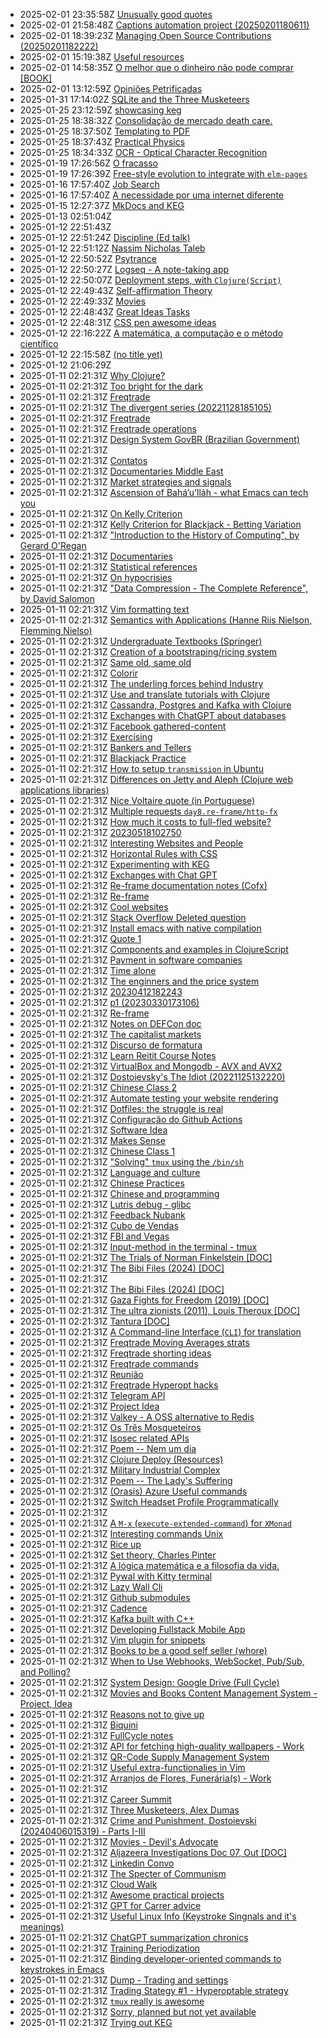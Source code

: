* 2025-02-01 23:35:58Z [Unusually good quotes](../88)
* 2025-02-01 21:58:48Z [Captions automation project (20250201180611)](../186)
* 2025-02-01 18:39:23Z [Managing Open Source Contributions (20250201182222)](../187)
* 2025-02-01 15:19:38Z [Useful resources](../188)
* 2025-02-01 14:58:35Z [O melhor que o dinheiro não pode comprar [BOOK]](../185)
* 2025-02-01 13:12:59Z [Opiniões Petrificadas](../184)
* 2025-01-31 17:14:02Z [SQLite and the Three Musketeers](../182)
* 2025-01-25 23:12:59Z [showcasing keg](../181)
* 2025-01-25 18:38:32Z [Consolidação de mercado death care.](../87)
* 2025-01-25 18:37:50Z [Templating to PDF](../180)
* 2025-01-25 18:37:43Z [Practical Physics](../105)
* 2025-01-25 18:34:33Z [OCR - Optical Character Recognition](../66)
* 2025-01-19 17:26:56Z [O fracasso](../177)
* 2025-01-19 17:26:39Z [Free-style evolution to integrate with `elm-pages`](../178)
* 2025-01-16 17:57:40Z [Job Search](../111)
* 2025-01-16 17:57:40Z [A necessidade por uma internet diferente](../176)
* 2025-01-15 12:27:37Z [MkDocs and KEG](../175)
* 2025-01-13 02:51:04Z [](../15)
* 2025-01-12 22:51:43Z [](../97)
* 2025-01-12 22:51:24Z [Discipline (Ed talk)](../90)
* 2025-01-12 22:51:12Z [Nassim Nicholas Taleb](../84)
* 2025-01-12 22:50:52Z [Psytrance ](../74)
* 2025-01-12 22:50:27Z [Logseq - A note-taking app](../72)
* 2025-01-12 22:50:07Z [Deployment steps, with `Clojure(Script)`](../56)
* 2025-01-12 22:49:43Z [Self-affirmation Theory](../152)
* 2025-01-12 22:49:33Z [Movies](../115)
* 2025-01-12 22:48:43Z [Great Ideas Tasks](../136)
* 2025-01-12 22:48:31Z [CSS pen awesome ideas](../128)
* 2025-01-12 22:16:22Z [A matemática, a computação e o método científico](../94)
* 2025-01-12 22:15:58Z [(no title yet) ](../71)
* 2025-01-12 21:06:29Z [](../173)
* 2025-01-11 02:21:31Z [Why Clojure?](../86)
* 2025-01-11 02:21:31Z [Too bright for the dark](../85)
* 2025-01-11 02:21:31Z [Freqtrade](../89)
* 2025-01-11 02:21:31Z [The divergent series (20221128185105)](../9)
* 2025-01-11 02:21:31Z [Freqtrade](../91)
* 2025-01-11 02:21:31Z [Freqtrade operations](../92)
* 2025-01-11 02:21:31Z [Design System GovBR (Brazilian Government)](../93)
* 2025-01-11 02:21:31Z [](../95)
* 2025-01-11 02:21:31Z [Contatos](../96)
* 2025-01-11 02:21:31Z [Documentaries Middle East](../98)
* 2025-01-11 02:21:31Z [Market strategies and signals](../99)
* 2025-01-11 02:21:31Z [Ascension of Bahá’u’lláh - what Emacs can tech you](../63)
* 2025-01-11 02:21:31Z [On Kelly Criterion](../80)
* 2025-01-11 02:21:31Z [Kelly Criterion for Blackjack - Betting Variation](../76)
* 2025-01-11 02:21:31Z ["Introduction to the History of Computing", by Gerard O'Regan](../73)
* 2025-01-11 02:21:31Z [Documentaries](../77)
* 2025-01-11 02:21:31Z [Statistical references](../78)
* 2025-01-11 02:21:31Z [On hypocrisies](../79)
* 2025-01-11 02:21:31Z ["Data Compression - The Complete Reference", by David Salomon](../70)
* 2025-01-11 02:21:31Z [Vim formatting text](../7)
* 2025-01-11 02:21:31Z [Semantics with Applications (Hanne Riis Nielson, Flemming Nielso)](../69)
* 2025-01-11 02:21:31Z [Undergraduate Textbooks (Springer)](../68)
* 2025-01-11 02:21:31Z [Creation of a bootstraping/ricing system](../67)
* 2025-01-11 02:21:31Z [Same old, same old](../64)
* 2025-01-11 02:21:31Z [Colorir](../83)
* 2025-01-11 02:21:31Z [The underling forces behind Industry](../8)
* 2025-01-11 02:21:31Z [Use and translate tutorials with Clojure](../62)
* 2025-01-11 02:21:31Z [Cassandra, Postgres and Kafka with Clojure](../61)
* 2025-01-11 02:21:31Z [Exchanges with ChatGPT about databases](../60)
* 2025-01-11 02:21:31Z [Facebook gathered-content](../6)
* 2025-01-11 02:21:31Z [Exercising](../82)
* 2025-01-11 02:21:31Z [Bankers and Tellers](../81)
* 2025-01-11 02:21:31Z [Blackjack Practice](../75)
* 2025-01-11 02:21:31Z [How to setup `transmission` in Ubuntu](../51)
* 2025-01-11 02:21:31Z [Differences on Jetty and Aleph (Clojure web applications libraries)](../55)
* 2025-01-11 02:21:31Z [Nice Voltaire quote (in Portuguese)](../54)
* 2025-01-11 02:21:31Z [Multiple requests `day8.re-frame/http-fx`](../53)
* 2025-01-11 02:21:31Z [How much it costs to full-fled website?](../52)
* 2025-01-11 02:21:31Z [20230518102750](../57)
* 2025-01-11 02:21:31Z [Interesting Websites and People](../58)
* 2025-01-11 02:21:31Z [Horizontal Rules with CSS](../50)
* 2025-01-11 02:21:31Z [Experimenting with KEG](../5)
* 2025-01-11 02:21:31Z [Exchanges with Chat GPT](../59)
* 2025-01-11 02:21:31Z [Re-frame documentation notes (Cofx)](../49)
* 2025-01-11 02:21:31Z [Re-frame](../41)
* 2025-01-11 02:21:31Z [Cool websites](../37)
* 2025-01-11 02:21:31Z [Stack Overflow Deleted question](../46)
* 2025-01-11 02:21:31Z [Install emacs with native compilation](../45)
* 2025-01-11 02:21:31Z [Quote 1](../43)
* 2025-01-11 02:21:31Z [Components and examples in ClojureScript](../42)
* 2025-01-11 02:21:31Z [Payment in software companies](../48)
* 2025-01-11 02:21:31Z [Time alone](../40)
* 2025-01-11 02:21:31Z [The enginners and the price system](../4)
* 2025-01-11 02:21:31Z [20230412182243](../39)
* 2025-01-11 02:21:31Z [p1 (20230330173106)](../38)
* 2025-01-11 02:21:31Z [Re-frame](../47)
* 2025-01-11 02:21:31Z [Notes on DEFCon doc](../35)
* 2025-01-11 02:21:31Z [The capitalist markets](../34)
* 2025-01-11 02:21:31Z [Discurso de formatura](../33)
* 2025-01-11 02:21:31Z [Learn Reitit Course Notes](../32)
* 2025-01-11 02:21:31Z [VirtualBox and Mongodb - AVX and AVX2](../31)
* 2025-01-11 02:21:31Z [Dostoievsky's The Idiot (20221125132220)](../3)
* 2025-01-11 02:21:31Z [Chinese Class 2](../25)
* 2025-01-11 02:21:31Z [Automate testing your website rendering](../29)
* 2025-01-11 02:21:31Z [Dotfiles: the struggle is real](../28)
* 2025-01-11 02:21:31Z [Configuração do Github Actions](../27)
* 2025-01-11 02:21:31Z [Software Idea](../26)
* 2025-01-11 02:21:31Z [Makes Sense](../2)
* 2025-01-11 02:21:31Z [Chinese Class 1](../22)
* 2025-01-11 02:21:31Z ["Solving" `tmux` using the `/bin/sh`](../24)
* 2025-01-11 02:21:31Z [Language and culture](../21)
* 2025-01-11 02:21:31Z [Chinese Practices](../20)
* 2025-01-11 02:21:31Z [Chinese and programming](../19)
* 2025-01-11 02:21:31Z [Lutris debug - glibc](../18)
* 2025-01-11 02:21:31Z [Feedback Nubank](../172)
* 2025-01-11 02:21:31Z [Cubo de Vendas](../171)
* 2025-01-11 02:21:31Z [FBI and Vegas](../170)
* 2025-01-11 02:21:31Z [Input-method in the terminal - tmux](../17)
* 2025-01-11 02:21:31Z [The Trials of Norman Finkelstein [DOC]](../169)
* 2025-01-11 02:21:31Z [The Bibi Files (2024) [DOC]](../168)
* 2025-01-11 02:21:31Z [](../164)
* 2025-01-11 02:21:31Z [The Bibi Files (2024) [DOC]](../163)
* 2025-01-11 02:21:31Z [Gaza Fights for Freedom (2019) [DOC]](../162)
* 2025-01-11 02:21:31Z [The ultra zionists (2011), Louis Theroux [DOC]](../161)
* 2025-01-11 02:21:31Z [Tantura [DOC]](../160)
* 2025-01-11 02:21:31Z [A Command-line Interface (`CLI`) for translation](../16)
* 2025-01-11 02:21:31Z [Freqtrade Moving Averages strats](../159)
* 2025-01-11 02:21:31Z [Freqtrade shorting ideas](../158)
* 2025-01-11 02:21:31Z [Freqtrade commands](../157)
* 2025-01-11 02:21:31Z [Reunião](../156)
* 2025-01-11 02:21:31Z [Freqtrade Hyperopt hacks](../155)
* 2025-01-11 02:21:31Z [Telegram API](../154)
* 2025-01-11 02:21:31Z [Project Idea](../153)
* 2025-01-11 02:21:31Z [Valkey - A OSS alternative to Redis](../151)
* 2025-01-11 02:21:31Z [Os Três Mosqueteiros ](../150)
* 2025-01-11 02:21:31Z [Isosec related APIs](../149)
* 2025-01-11 02:21:31Z [Poem -- Nem um dia](../148)
* 2025-01-11 02:21:31Z [Clojure Deploy (Resources)](../147)
* 2025-01-11 02:21:31Z [Military Industrial Complex](../146)
* 2025-01-11 02:21:31Z [Poem -- The Lady's Suffering](../145)
* 2025-01-11 02:21:31Z [(Orasis) Azure Useful commands](../144)
* 2025-01-11 02:21:31Z [Switch Headset Profile Programmatically ](../143)
* 2025-01-11 02:21:31Z [](../142)
* 2025-01-11 02:21:31Z [A `M-x` (`execute-extended-command`) for `XMonad`](../141)
* 2025-01-11 02:21:31Z [Interesting commands Unix](../140)
* 2025-01-11 02:21:31Z [Rice up](../139)
* 2025-01-11 02:21:31Z [Set theory, Charles Pinter](../138)
* 2025-01-11 02:21:31Z [A lógica matemática e a filosofia da vida.](../137)
* 2025-01-11 02:21:31Z [Pywal with Kitty terminal](../135)
* 2025-01-11 02:21:31Z [Lazy Wall Cli](../134)
* 2025-01-11 02:21:31Z [Github submodules](../133)
* 2025-01-11 02:21:31Z [Cadence](../132)
* 2025-01-11 02:21:31Z [Kafka built with C++](../131)
* 2025-01-11 02:21:31Z [Developing Fullstack Mobile App](../130)
* 2025-01-11 02:21:31Z [Vim plugin for snippets](../13)
* 2025-01-11 02:21:31Z [Books to be a good self seller (whore)](../129)
* 2025-01-11 02:21:31Z [When to Use Webhooks, WebSocket, Pub/Sub, and Polling?](../127)
* 2025-01-11 02:21:31Z [System Design: Google Drive (Full Cycle)](../126)
* 2025-01-11 02:21:31Z [Movies and Books Content Management System - Project, Idea](../125)
* 2025-01-11 02:21:31Z [Reasons not to give up](../124)
* 2025-01-11 02:21:31Z [Biquini](../123)
* 2025-01-11 02:21:31Z [FullCycle notes](../122)
* 2025-01-11 02:21:31Z [API for fetching high-quality wallpapers - Work](../121)
* 2025-01-11 02:21:31Z [QR-Code Supply Management System](../120)
* 2025-01-11 02:21:31Z [Useful extra-functionalies in Vim](../12)
* 2025-01-11 02:21:31Z [Arranjos de Flores, Funerária(s) - Work](../119)
* 2025-01-11 02:21:31Z [](../118)
* 2025-01-11 02:21:31Z [Career Summit](../117)
* 2025-01-11 02:21:31Z [Three Musketeers, Alex Dumas](../116)
* 2025-01-11 02:21:31Z [Crime and Punishment, Dostoievski (20240406015319) - Parts I-III](../114)
* 2025-01-11 02:21:31Z [Movies - Devil's Advocate](../113)
* 2025-01-11 02:21:31Z [Aljazeera Investigations Doc 07, Out [DOC]](../112)
* 2025-01-11 02:21:31Z [Linkedin Convo](../110)
* 2025-01-11 02:21:31Z [The Specter of Communism](../11)
* 2025-01-11 02:21:31Z [Cloud Walk ](../109)
* 2025-01-11 02:21:31Z [Awesome practical projects](../108)
* 2025-01-11 02:21:31Z [GPT for Carrer advice](../107)
* 2025-01-11 02:21:31Z [Useful Linux Info (Keystroke Singnals and it's meanings)](../106)
* 2025-01-11 02:21:31Z [ChatGPT summarization chronics](../104)
* 2025-01-11 02:21:31Z [Training Periodization](../103)
* 2025-01-11 02:21:31Z [Binding developer-oriented commands to keystrokes in Emacs](../102)
* 2025-01-11 02:21:31Z [Dump - Trading and settings](../101)
* 2025-01-11 02:21:31Z [Trading Stategy #1 - Hyperoptable strategy](../100)
* 2025-01-11 02:21:31Z [`tmux` really is awesome](../10)
* 2025-01-11 02:21:31Z [Sorry, planned but not yet available](../0)
* 2025-01-11 02:21:31Z [Trying out KEG](../1)

